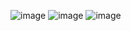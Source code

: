 ![image](https://user-images.githubusercontent.com/57319180/204402930-e878c848-710c-4e81-8f18-f4dab1b77774.png)
![image](https://user-images.githubusercontent.com/57319180/204402959-65ecfd20-352c-4e92-b0de-f566e9fd1b07.png)
![image](https://user-images.githubusercontent.com/57319180/204402978-2e57ed5a-d829-41bc-995c-0b178f8264e0.png)
